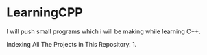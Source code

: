 # LearningCPP
I will push small programs which i will be making while learning C++.

Indexing All The Projects in This Repository.
1.